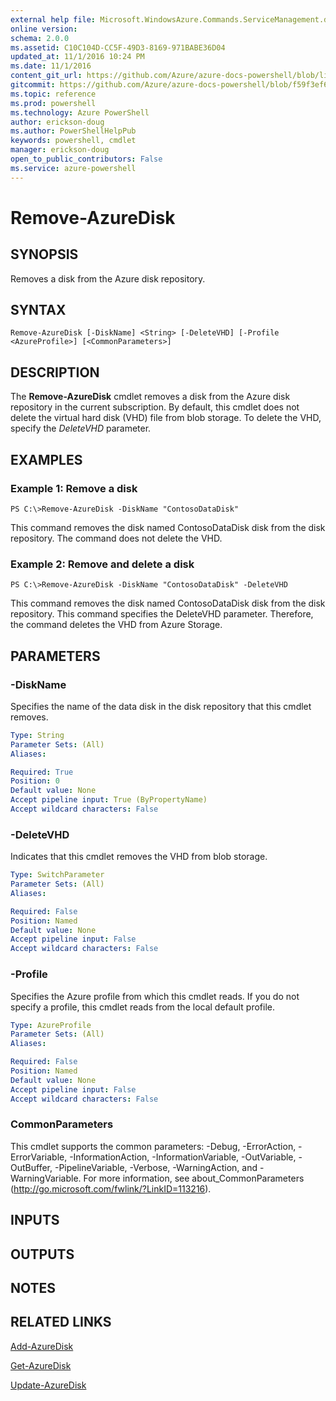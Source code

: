 ```yaml
---
external help file: Microsoft.WindowsAzure.Commands.ServiceManagement.dll-Help.xml
online version: 
schema: 2.0.0
ms.assetid: C10C104D-CC5F-49D3-8169-971BABE36D04
updated_at: 11/1/2016 10:24 PM
ms.date: 11/1/2016
content_git_url: https://github.com/Azure/azure-docs-powershell/blob/live/azureps-cmdlets-docs/ServiceManagement/Azure.Service/v0.9.8/Remove-AzureDisk.md
gitcommit: https://github.com/Azure/azure-docs-powershell/blob/f59f3ef60bc592383812213e69fd77ba950759ed/azureps-cmdlets-docs/ServiceManagement/Azure.Service/v0.9.8/Remove-AzureDisk.md
ms.topic: reference
ms.prod: powershell
ms.technology: Azure PowerShell
author: erickson-doug
ms.author: PowerShellHelpPub
keywords: powershell, cmdlet
manager: erickson-doug
open_to_public_contributors: False
ms.service: azure-powershell
---
```


# Remove-AzureDisk

## SYNOPSIS
Removes a disk from the Azure disk repository.

## SYNTAX

```
Remove-AzureDisk [-DiskName] <String> [-DeleteVHD] [-Profile <AzureProfile>] [<CommonParameters>]
```

## DESCRIPTION
The **Remove-AzureDisk** cmdlet removes a disk from the Azure disk repository in the current subscription.
By default, this cmdlet does not delete the virtual hard disk (VHD) file from blob storage.
To delete the VHD, specify the *DeleteVHD* parameter.

## EXAMPLES

### Example 1: Remove a disk
```
PS C:\>Remove-AzureDisk -DiskName "ContosoDataDisk"
```

This command removes the disk named ContosoDataDisk disk from the disk repository.
The command does not delete the VHD.

### Example 2: Remove and delete a disk
```
PS C:\>Remove-AzureDisk -DiskName "ContosoDataDisk" -DeleteVHD
```

This command removes the disk named ContosoDataDisk disk from the disk repository.
This command specifies the DeleteVHD parameter.
Therefore, the command deletes the VHD from Azure Storage.

## PARAMETERS

### -DiskName
Specifies the name of the data disk in the disk repository that this cmdlet removes.

```yaml
Type: String
Parameter Sets: (All)
Aliases: 

Required: True
Position: 0
Default value: None
Accept pipeline input: True (ByPropertyName)
Accept wildcard characters: False
```

### -DeleteVHD
Indicates that this cmdlet removes the VHD from blob storage.

```yaml
Type: SwitchParameter
Parameter Sets: (All)
Aliases: 

Required: False
Position: Named
Default value: None
Accept pipeline input: False
Accept wildcard characters: False
```

### -Profile
Specifies the Azure profile from which this cmdlet reads.
If you do not specify a profile, this cmdlet reads from the local default profile.

```yaml
Type: AzureProfile
Parameter Sets: (All)
Aliases: 

Required: False
Position: Named
Default value: None
Accept pipeline input: False
Accept wildcard characters: False
```

### CommonParameters
This cmdlet supports the common parameters: -Debug, -ErrorAction, -ErrorVariable, -InformationAction, -InformationVariable, -OutVariable, -OutBuffer, -PipelineVariable, -Verbose, -WarningAction, and -WarningVariable. For more information, see about_CommonParameters (http://go.microsoft.com/fwlink/?LinkID=113216).

## INPUTS

## OUTPUTS

## NOTES

## RELATED LINKS

[Add-AzureDisk](xref:ServiceManagement/Azure.Service/v0.9.8/Add-AzureDisk.md)

[Get-AzureDisk](xref:ServiceManagement/Azure.Service/v0.9.8/Get-AzureDisk.md)

[Update-AzureDisk](xref:ServiceManagement/Azure.Service/v0.9.8/Update-AzureDisk.md)


